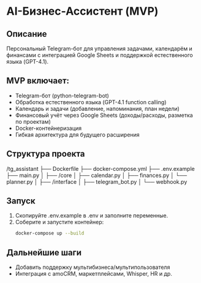 # AI-Бизнес-Ассистент (MVP)

## Описание
Персональный Telegram-бот для управления задачами, календарём и финансами с интеграцией Google Sheets и поддержкой естественного языка (GPT-4.1).

## MVP включает:
- Telegram-бот (python-telegram-bot)
- Обработка естественного языка (GPT-4.1 function calling)
- Календарь и задачи (добавление, напоминания, план недели)
- Финансовый учёт через Google Sheets (доходы/расходы, разметка по проектам)
- Docker-контейнеризация
- Гибкая архитектура для будущего расширения

## Структура проекта
/tg_assistant
├── Dockerfile
├── docker-compose.yml
├── .env.example
├── main.py
│
├── /core
│   ├── calendar.py
│   ├── finances.py
│   └── planner.py
│
├── /interface
│   ├── telegram_bot.py
│   └── webhook.py

## Запуск
1. Скопируйте .env.example в .env и заполните переменные.
2. Соберите и запустите контейнер:
   ```bash
   docker-compose up --build
   ```

## Дальнейшие шаги
- Добавить поддержку мультибизнеса/мультипользователя
- Интеграция с amoCRM, маркетплейсами, Whisper, HR и др. 